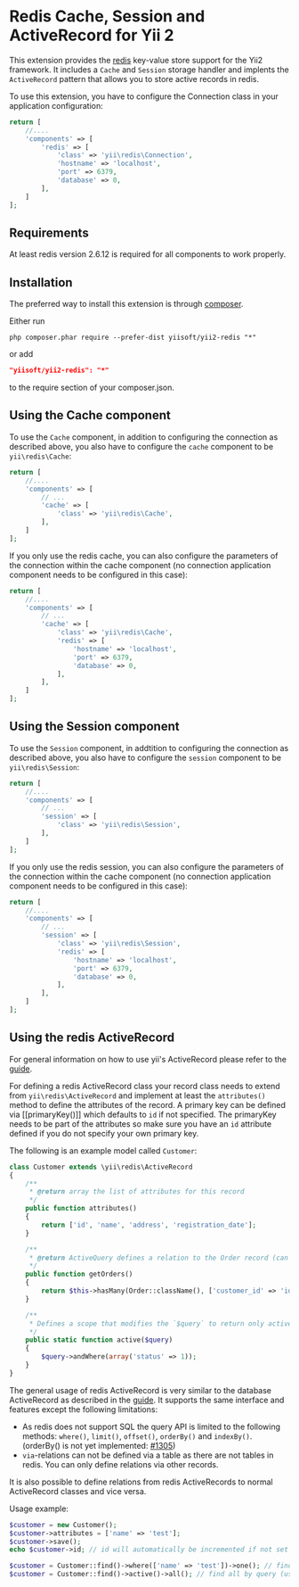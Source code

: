 Redis Cache, Session and ActiveRecord for Yii 2
===============================================

This extension provides the [redis](http://redis.io/) key-value store support for the Yii2 framework.
It includes a `Cache` and `Session` storage handler and implents the `ActiveRecord` pattern that allows
you to store active records in redis.

To use this extension, you have to configure the Connection class in your application configuration:

```php
return [
	//....
	'components' => [
        'redis' => [
            'class' => 'yii\redis\Connection',
            'hostname' => 'localhost',
            'port' => 6379,
            'database' => 0,
        ],
	]
];
```

Requirements
------------

At least redis version 2.6.12 is required for all components to work properly.

Installation
------------

The preferred way to install this extension is through [composer](http://getcomposer.org/download/).

Either run

```
php composer.phar require --prefer-dist yiisoft/yii2-redis "*"
```

or add

```json
"yiisoft/yii2-redis": "*"
```

to the require section of your composer.json.


Using the Cache component
-------------------------

To use the `Cache` component, in addition to configuring the connection as described above,
you also have to configure the `cache` component to be `yii\redis\Cache`:

```php
return [
	//....
	'components' => [
		// ...
		'cache' => [
			'class' => 'yii\redis\Cache',
		],
	]
];
```

If you only use the redis cache, you can also configure the parameters of the connection within the
cache component (no connection application component needs to be configured in this case):

```php
return [
	//....
	'components' => [
		// ...
		'cache' => [
			'class' => 'yii\redis\Cache',
			'redis' => [
				'hostname' => 'localhost',
				'port' => 6379,
				'database' => 0,
			],
		],
	]
];
```

Using the Session component
---------------------------

To use the `Session` component, in addtition to configuring the connection as described above,
you also have to configure the `session` component to be `yii\redis\Session`:

```php
return [
	//....
	'components' => [
		// ...
		'session' => [
			'class' => 'yii\redis\Session',
		],
	]
];
```

If you only use the redis session, you can also configure the parameters of the connection within the
cache component (no connection application component needs to be configured in this case):

```php
return [
	//....
	'components' => [
		// ...
		'session' => [
			'class' => 'yii\redis\Session',
			'redis' => [
				'hostname' => 'localhost',
				'port' => 6379,
				'database' => 0,
			],
		],
	]
];
```


Using the redis ActiveRecord
----------------------------

For general information on how to use yii's ActiveRecord please refer to the [guide](https://github.com/yiisoft/yii2/blob/master/docs/guide/active-record.md).

For defining a redis ActiveRecord class your record class needs to extend from `yii\redis\ActiveRecord` and
implement at least the `attributes()` method to define the attributes of the record.
A primary key can be defined via [[primaryKey()]] which defaults to `id` if not specified.
The primaryKey needs to be part of the attributes so make sure you have an `id` attribute defined if you do
not specify your own primary key.

The following is an example model called `Customer`:

```php
class Customer extends \yii\redis\ActiveRecord
{
	/**
	 * @return array the list of attributes for this record
	 */
	public function attributes()
	{
		return ['id', 'name', 'address', 'registration_date'];
	}

	/**
	 * @return ActiveQuery defines a relation to the Order record (can be in other database, e.g. elasticsearch or sql)
	 */
	public function getOrders()
	{
		return $this->hasMany(Order::className(), ['customer_id' => 'id']);
	}

	/**
	 * Defines a scope that modifies the `$query` to return only active(status = 1) customers
	 */
	public static function active($query)
	{
		$query->andWhere(array('status' => 1));
	}
}
```

The general usage of redis ActiveRecord is very similar to the database ActiveRecord as described in the
[guide](https://github.com/yiisoft/yii2/blob/master/docs/guide/active-record.md).
It supports the same interface and features except the following limitations:

- As redis does not support SQL the query API is limited to the following methods:
  `where()`, `limit()`, `offset()`, `orderBy()` and `indexBy()`.
  (orderBy() is not yet implemented: [#1305](https://github.com/yiisoft/yii2/issues/1305))
- `via`-relations can not be defined via a table as there are not tables in redis. You can only define relations via other records.

It is also possible to define relations from redis ActiveRecords to normal ActiveRecord classes and vice versa.

Usage example:

```php
$customer = new Customer();
$customer->attributes = ['name' => 'test'];
$customer->save();
echo $customer->id; // id will automatically be incremented if not set explicitly

$customer = Customer::find()->where(['name' => 'test'])->one(); // find by query
$customer = Customer::find()->active()->all(); // find all by query (using the `active` scope)
```
